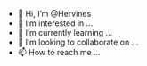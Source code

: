 - 👋 Hi, I’m @Hervines
- 👀 I’m interested in ...
- 🌱 I’m currently learning ...
- 💞️ I’m looking to collaborate on ...
- 📫 How to reach me ...

<!---
Hervines/Hervines is a ✨ special ✨ repository because its `README.md` (this file) appears on your GitHub profile.
You can click the Preview link to take a look at your changes.
--->
